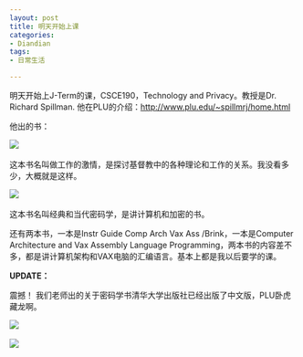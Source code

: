 ```yaml
---
layout: post
title: 明天开始上课
categories:
- Diandian
tags:
- 日常生活

---
```

<p>明天开始上J-Term的课，CSCE190，Technology and Privacy。教授是Dr. Richard Spillman. 他在PLU的介绍：<a href="http://www.plu.edu/~spillmrj/home.html">http://www.plu.edu/~spillmrj/home.html</a></p>
<p>他出的书：</p>
<p><img src="http://m2.img.srcdd.com/farm4/d/2012/0627/10/3BC22FBCEBB815C55027EC69D5DB839A_B500_900_500_332.PNG" />‍</p>
<p>这本书名叫做工作的激情，是探讨基督教中的各种理论和工作的关系。我没看多少，大概就是这样。</p>
<p><img src="http://m1.img.srcdd.com/farm5/d/2012/0627/10/279220F92DDDEC95E4A4BC70FCEB816C_B500_900_500_379.PNG" />‍</p>
<p>这本书名叫经典和当代密码学，是讲计算机和加密的书。</p>
<p>还有两本书，一本是Instr Guide Comp Arch Vax Ass /Brink，一本是Computer Architecture and Vax Assembly Language Programming，两本书的内容差不多，都是讲计算机架构和VAX电脑的汇编语言。基本上都是我以后要学的课。<br /></p>
<p><strong>UPDATE：</strong></p>
<p>震撼！ 我们老师出的关于密码学书清华大学出版社已经出版了中文版，PLU卧虎藏龙啊。</p>
<p><img src="http://m1.img.srcdd.com/farm4/d/2012/0627/10/9B38A9B19D92933CA5F4C29FCAD23658_B500_900_500_500.JPEG" />‍</p>
<p><img src="http://m2.img.srcdd.com/farm4/d/2012/0627/10/60AF27C0F745EB43C4EE3984CE2B2C7D_B500_900_500_500.JPEG" />‍<br /><br /></p>
<p></p>